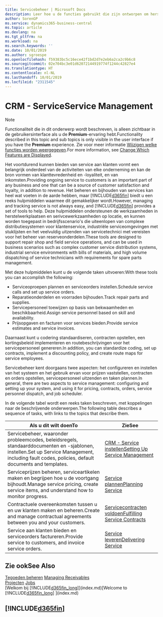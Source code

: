 ```yaml
---
title: Servicebeheer | Microsoft Docs
description: Leer hoe u de functies gebruikt die zijn ontworpen om herstelwerkplaats- en serivcewerkzaamheden te ondersteunen.
author: SorenGP
ms.service: dynamics365-business-central
ms.topic: article
ms.devlang: na
ms.tgt_pltfrm: na
ms.workload: na
ms.search.keywords: ''
ms.date: 10/01/2019
ms.author: sgroespe
ms.openlocfilehash: f59383bc5c16ece42f1bd2d7e2eb6a2ca2c9b6c8
ms.sourcegitcommit: 02e704bc3e01d62072144919774f1244c42827e4
ms.translationtype: HT
ms.contentlocale: nl-NL
ms.lasthandoff: 10/01/2019
ms.locfileid: "2311545"
---
```

# <a name="service-management"></a><span data-ttu-id="70571-103">CRM - Service</span><span class="sxs-lookup"><span data-stu-id="70571-103">Service Management</span></span>
> [!NOTE]
> <span data-ttu-id="70571-104">Functionaliteit die in dit onderwerp wordt beschreven, is alleen zichtbaar in de gebruikersinterface als u de **Premium**-ervaring hebt.</span><span class="sxs-lookup"><span data-stu-id="70571-104">Functionality described in this topic and sub topics is only visible in the user interface if you have the **Premium** experience.</span></span> <span data-ttu-id="70571-105">Zie voor meer informatie [Wijzigen welke functies worden weergegeven](ui-experiences.md).</span><span class="sxs-lookup"><span data-stu-id="70571-105">For more information, see [Change Which Features are Displayed](ui-experiences.md).</span></span>

<span data-ttu-id="70571-106">Het voortdurend kunnen bieden van service aan klanten vormt een belangrijk onderdeel van de activiteiten van elke onderneming en kan de bron vormen van klanttevredenheid en -loyaliteit, en van inkomsten.</span><span class="sxs-lookup"><span data-stu-id="70571-106">Providing ongoing service to customers is an important part of any business and one that can be a source of customer satisfaction and loyalty, in addition to revenue.</span></span> <span data-ttu-id="70571-107">Het beheren en bijhouden van services kan heel wat voeten in de aarde hebben, maar [!INCLUDE[d365fin](includes/d365fin_md.md)] biedt u een reeks hulpmiddelen waarmee dit gemakkelijker wordt.</span><span class="sxs-lookup"><span data-stu-id="70571-107">However, managing and tracking service is not always easy, and [!INCLUDE[d365fin](includes/d365fin_md.md)] provides a set of tools to help.</span></span> <span data-ttu-id="70571-108">Deze hulpmiddelen ondersteunen de werkzaamheden in herstelwerkplaatsen en serivcewerkzaamheden op locatie, en kunnen worden toegepast in bedrijfsscenario's die uiteenlopen van complexe distributiesystemen voor klantenservice, industriële serviceomgevingen met stuklijsten en het veelvuldig uitzenden van servicetechnici met vereisten voor het beheer van reserveonderdelen.</span><span class="sxs-lookup"><span data-stu-id="70571-108">These tools are designed to support repair shop and field service operations, and can be used in business scenarios such as complex customer service distribution systems, industrial service environments with bills of materials, and high volume dispatching of service technicians with requirements for spare parts management.</span></span>  

 <span data-ttu-id="70571-109">Met deze hulpmiddelen kunt u de volgende taken uitvoeren:</span><span class="sxs-lookup"><span data-stu-id="70571-109">With these tools you can accomplish the following:</span></span>  

* <span data-ttu-id="70571-110">Serviceoproepen plannen en serviceorders instellen.</span><span class="sxs-lookup"><span data-stu-id="70571-110">Schedule service calls and set up service orders.</span></span>  
* <span data-ttu-id="70571-111">Reparatieonderdelen en voorraden bijhouden.</span><span class="sxs-lookup"><span data-stu-id="70571-111">Track repair parts and supplies.</span></span>  
* <span data-ttu-id="70571-112">Servicepersoneel toewijzen op basis van bekwaamheden en beschikbaarheid.</span><span class="sxs-lookup"><span data-stu-id="70571-112">Assign service personnel based on skill and availability.</span></span>  
* <span data-ttu-id="70571-113">Prijsopgaven en facturen voor services bieden.</span><span class="sxs-lookup"><span data-stu-id="70571-113">Provide service estimates and service invoices.</span></span>  

<span data-ttu-id="70571-114">Daarnaast kunt u codering standaardiseren, contracten opstellen, een kortingsbeleid implementeren en routebeschrijvingen voor het servicepersoneel genereren.</span><span class="sxs-lookup"><span data-stu-id="70571-114">In addition, you can standardize coding, set up contracts, implement a discounting policy, and create route maps for service employees.</span></span>  

<span data-ttu-id="70571-115">Servicebeheer kent doorgaans twee aspecten: het configureren en instellen van het systeem en het gebruik ervan voor prijzen vaststellen, contracten en orders opstellen, servicepersoneel uitzenden en taken plannen.</span><span class="sxs-lookup"><span data-stu-id="70571-115">In general, there are two aspects to service management: configuring and setting up your system, and using it for pricing, contracts, orders, service personnel dispatch, and job scheduler.</span></span>  

<span data-ttu-id="70571-116">In de volgende tabel wordt een reeks taken beschreven, met koppelingen naar de beschrijvende onderwerpen.</span><span class="sxs-lookup"><span data-stu-id="70571-116">The following table describes a sequence of tasks, with links to the topics that describe them.</span></span>   

|<span data-ttu-id="70571-117">**Als u dit wilt doen**</span><span class="sxs-lookup"><span data-stu-id="70571-117">**To**</span></span>|<span data-ttu-id="70571-118">**Zie**</span><span class="sxs-lookup"><span data-stu-id="70571-118">**See**</span></span>|  
|------------|-------------|  
|<span data-ttu-id="70571-119">Servicebeheer, waaronder probleemcodes, beleidsregels, standaarddocumenten en -sjablonen, instellen.</span><span class="sxs-lookup"><span data-stu-id="70571-119">Set up Service Management, including fault codes, policies, default documents and templates.</span></span>|[<span data-ttu-id="70571-120">CRM - Service instellen</span><span class="sxs-lookup"><span data-stu-id="70571-120">Setting Up Service Management</span></span>](service-setup-service.md)|  
|<span data-ttu-id="70571-121">Serviceprijzen beheren, serviceartikelen maken en begrijpen hoe u de voortgang bijhoudt.</span><span class="sxs-lookup"><span data-stu-id="70571-121">Manage service pricing, create service items, and understand how to monitor progress.</span></span>|[<span data-ttu-id="70571-122">Service plannen</span><span class="sxs-lookup"><span data-stu-id="70571-122">Planning Service</span></span>](service-plan-service.md)|  
|<span data-ttu-id="70571-123">Contractuele overeenkomsten tussen u en uw klanten maken en beheren.</span><span class="sxs-lookup"><span data-stu-id="70571-123">Create and manage contractual agreements between you and your customers.</span></span>|[<span data-ttu-id="70571-124">Servicecontracten voldoen</span><span class="sxs-lookup"><span data-stu-id="70571-124">Fulfilling Service Contracts</span></span>](service-fulfill-service-contracts.md)|  
|<span data-ttu-id="70571-125">Service aan klanten bieden en serviceorders factureren.</span><span class="sxs-lookup"><span data-stu-id="70571-125">Provide service to customers, and invoice service orders.</span></span>|[<span data-ttu-id="70571-126">Service leveren</span><span class="sxs-lookup"><span data-stu-id="70571-126">Delivering Service</span></span>](service-deliver-service.md)|  

## <a name="see-also"></a><span data-ttu-id="70571-127">Zie ook</span><span class="sxs-lookup"><span data-stu-id="70571-127">See Also</span></span>  
<span data-ttu-id="70571-128">[Tegoeden beheren](receivables-manage-receivables.md) </span><span class="sxs-lookup"><span data-stu-id="70571-128">[Managing Receivables](receivables-manage-receivables.md) </span></span>  
<span data-ttu-id="70571-129">[Projecten](projects-how-create-jobs.md) </span><span class="sxs-lookup"><span data-stu-id="70571-129">[Jobs](projects-how-create-jobs.md) </span></span>  
<span data-ttu-id="70571-130">[Welkom bij [!INCLUDE[d365fin_long](includes/d365fin_long_md.md)]](index.md)</span><span class="sxs-lookup"><span data-stu-id="70571-130">[Welcome to [!INCLUDE[d365fin_long](includes/d365fin_long_md.md)] ](index.md)</span></span>

## [!INCLUDE[d365fin](includes/free_trial_md.md)]  

